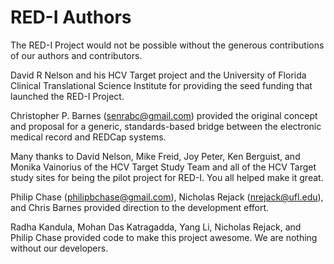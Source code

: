# RED-I Authors

The RED-I Project would not be possible without the generous contributions of 
our authors and contributors.

David R Nelson and his HCV Target project and the University of Florida Clinical Translational Science Institute for providing the seed funding that launched the RED-I Project.

Christopher P. Barnes (senrabc@gmail.com) provided the original concept and proposal for a generic, standards-based bridge between the electronic medical record and REDCap systems.  

Many thanks to David Nelson, Mike Freid, Joy Peter, Ken Berguist, and Monika Vainorius of the HCV Target Study Team and all of the HCV Target study sites for being the pilot project for RED-I.  You all helped make it great.  

Philip Chase (philipbchase@gmail.com), Nicholas Rejack (nrejack@ufl.edu), and Chris Barnes provided direction to the development effort. 

Radha Kandula, Mohan Das Katragadda, Yang Li, Nicholas Rejack, and Philip Chase provided code to make this project awesome.  We are nothing without our developers.
